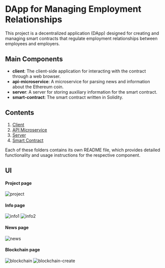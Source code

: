 # DApp for Managing Employment Relationships

This project is a decentralized application (DApp) designed for creating and managing smart contracts that regulate employment relationships between employees and employers.

## Main Components

- **client**: The client-side application for interacting with the contract through a web browser.
- **api-microservice**: A microservice for parsing news and information about the Ethereum coin.
- **server**: A server for storing auxiliary information for the smart contract.
- **smart-contract**: The smart contract written in Solidity.

## Contents

1. [Client](./client/README.md)
2. [API Microservice](./api-microservice/README.md)
3. [Server](./server/README.md)
4. [Smart Contract](./smart-contract/README.md)

Each of these folders contains its own README file, which provides detailed functionality and usage instructions for the respective component.

## UI

#### Project page

![project]("./assets/project.png")

#### Info page

![info1]("./assets/info1.png")
![info2]("./assets/info2.png")

#### News page

![news]("./assets/news.png")

#### Blockchain page

![blockchain]("./assets/blockchain.png")
![blockchain-create]("./assets/blockchain-create.png")

